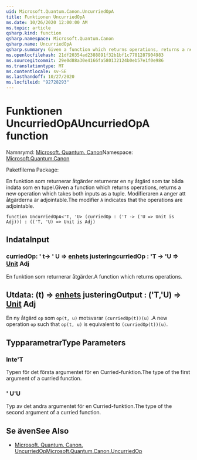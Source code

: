 ```yaml
---
uid: Microsoft.Quantum.Canon.UncurriedOpA
title: Funktionen UncurriedOpA
ms.date: 10/26/2020 12:00:00 AM
ms.topic: article
qsharp.kind: function
qsharp.namespace: Microsoft.Quantum.Canon
qsharp.name: UncurriedOpA
qsharp.summary: Given a function which returns operations, returns a new operation which takes both inputs as a tuple. The modifier `A` indicates that the operations are adjointable.
ms.openlocfilehash: 21df20354ad2388891f32b1bf1c7781287904983
ms.sourcegitcommit: 29e0d88a30e4166fa580132124b0eb57e1f0e986
ms.translationtype: MT
ms.contentlocale: sv-SE
ms.lasthandoff: 10/27/2020
ms.locfileid: "92728293"
---
```

# <a name="uncurriedopa-function"></a><span data-ttu-id="d3850-102">Funktionen UncurriedOpA</span><span class="sxs-lookup"><span data-stu-id="d3850-102">UncurriedOpA function</span></span>

<span data-ttu-id="d3850-103">Namnrymd: [Microsoft. Quantum. Canon](xref:Microsoft.Quantum.Canon)</span><span class="sxs-lookup"><span data-stu-id="d3850-103">Namespace: [Microsoft.Quantum.Canon](xref:Microsoft.Quantum.Canon)</span></span>

<span data-ttu-id="d3850-104">Paketfilerna [](https://nuget.org/packages/)</span><span class="sxs-lookup"><span data-stu-id="d3850-104">Package: [](https://nuget.org/packages/)</span></span>


<span data-ttu-id="d3850-105">En funktion som returnerar åtgärder returnerar en ny åtgärd som tar båda indata som en tupel.</span><span class="sxs-lookup"><span data-stu-id="d3850-105">Given a function which returns operations, returns a new operation which takes both inputs as a tuple.</span></span>
<span data-ttu-id="d3850-106">Modifieraren `A` anger att åtgärderna är adjointable.</span><span class="sxs-lookup"><span data-stu-id="d3850-106">The modifier `A` indicates that the operations are adjointable.</span></span>

```qsharp
function UncurriedOpA<'T, 'U> (curriedOp : ('T -> ('U => Unit is Adj))) : (('T, 'U) => Unit is Adj)
```


## <a name="input"></a><span data-ttu-id="d3850-107">Indata</span><span class="sxs-lookup"><span data-stu-id="d3850-107">Input</span></span>

### <a name="curriedop--t---u--unit-adj"></a><span data-ttu-id="d3850-108">curriedOp: ' t-> ' U => [enhets](xref:microsoft.quantum.lang-ref.unit) justering</span><span class="sxs-lookup"><span data-stu-id="d3850-108">curriedOp : 'T -> 'U => [Unit](xref:microsoft.quantum.lang-ref.unit) Adj</span></span>

<span data-ttu-id="d3850-109">En funktion som returnerar åtgärder.</span><span class="sxs-lookup"><span data-stu-id="d3850-109">A function which returns operations.</span></span>



## <a name="output--tu--unit-adj"></a><span data-ttu-id="d3850-110">Utdata: (t) => [enhets](xref:microsoft.quantum.lang-ref.unit) justering</span><span class="sxs-lookup"><span data-stu-id="d3850-110">Output : ('T,'U) => [Unit](xref:microsoft.quantum.lang-ref.unit) Adj</span></span>

<span data-ttu-id="d3850-111">En ny åtgärd `op` som `op(t, u)` motsvarar `(curriedOp(t))(u)` .</span><span class="sxs-lookup"><span data-stu-id="d3850-111">A new operation `op` such that `op(t, u)` is equivalent to `(curriedOp(t))(u)`.</span></span>

## <a name="type-parameters"></a><span data-ttu-id="d3850-112">Typparametrar</span><span class="sxs-lookup"><span data-stu-id="d3850-112">Type Parameters</span></span>

### <a name="t"></a><span data-ttu-id="d3850-113">Inte</span><span class="sxs-lookup"><span data-stu-id="d3850-113">'T</span></span>

<span data-ttu-id="d3850-114">Typen för det första argumentet för en Curried-funktion.</span><span class="sxs-lookup"><span data-stu-id="d3850-114">The type of the first argument of a curried function.</span></span>
### <a name="u"></a><span data-ttu-id="d3850-115">' U</span><span class="sxs-lookup"><span data-stu-id="d3850-115">'U</span></span>

<span data-ttu-id="d3850-116">Typ av det andra argumentet för en Curried-funktion.</span><span class="sxs-lookup"><span data-stu-id="d3850-116">The type of the second argument of a curried function.</span></span>

## <a name="see-also"></a><span data-ttu-id="d3850-117">Se även</span><span class="sxs-lookup"><span data-stu-id="d3850-117">See Also</span></span>

- [<span data-ttu-id="d3850-118">Microsoft. Quantum. Canon. UncurriedOp</span><span class="sxs-lookup"><span data-stu-id="d3850-118">Microsoft.Quantum.Canon.UncurriedOp</span></span>](xref:Microsoft.Quantum.Canon.UncurriedOp)